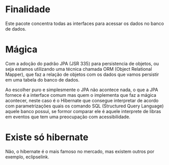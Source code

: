 # Finalidade

Este pacote concentra todas as interfaces para acessar os dados no banco de dados.

# Mágica
Com a adoção do padrão JPA (JSR 335) para persistencia de objetos, ou seja estamos utilizando 
uma técnica chamada ORM (Object Relational Mapper), que faz a relação de objetos com os dados 
que vamos persistir em uma tabela do banco de dados.

Ao escolher puro e simplesmente o JPA não acontece nada, o que a JPA fornece é a interface 
comum mas quem o implementa que faz a mágica acontecer, neste caso é o Hibernate que consegue 
interpretar de acordo com parametrizações quais os comando SQL (Structured Query Language) aquele
banco possui, se formor comparar ele é aquele interprete de libras em eventos que tem uma preocupação 
com acessibilidade.

# Existe só hibernate
Não, o hibernate é o mais famoso no mercado, mas existem outros por exemplo, eclipselink.   